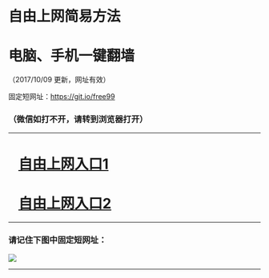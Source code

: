 ﻿# 自由上网简易方法

# 电脑、手机一键翻墙

（2017/10/09 更新，网址有效）

固定短网址：https://git.io/free99

### （微信如打不开，请转到浏览器打开）


***





# &nbsp;&nbsp; <a href="http://ft2410611307.fwq-tz-1001.info/fwqtz01.html?t=100900115162 " target="_blank">自由上网入口1</a>
# &nbsp;&nbsp; <a href="http://ft2753829721.fwq-tz-1002.info/fwqtz02.html?t=100900113256 " target="_blank">自由上网入口2</a>
***

### 请记住下图中固定短网址：

<img src="https://s3-us-west-2.amazonaws.com/fwq-1001/yjfq-20170905okok.png" /> 


***

